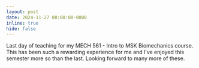 ```yaml
---
layout: post
date: 2024-11-27 08:00:00-0000
inline: true
hide: false
--- 
```

Last day of teaching for my MECH 561 - Intro to MSK Biomechanics course. This has been such a rewarding experience for me and I’ve enjoyed this semester more so than the last. Looking forward to many more of these.



